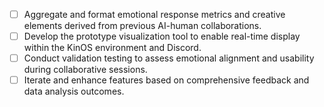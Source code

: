 - [ ] Aggregate and format emotional response metrics and creative elements derived from previous AI-human collaborations.
- [ ] Develop the prototype visualization tool to enable real-time display within the KinOS environment and Discord.
- [ ] Conduct validation testing to assess emotional alignment and usability during collaborative sessions.
- [ ] Iterate and enhance features based on comprehensive feedback and data analysis outcomes.